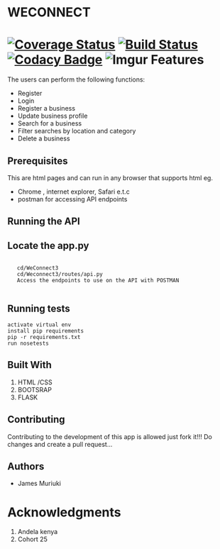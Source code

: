 WECONNECT
====
[![Coverage Status](https://coveralls.io/repos/github/james947/WeConnect/badge.svg?branch=challenge_2)](https://coveralls.io/github/james947/WeConnect?branch=master)
[![Build Status](https://travis-ci.org/james947/WeConnect.svg?branch=master)](https://travis-ci.org/james947/WeConnect)
[![Codacy Badge](https://api.codacy.com/project/badge/Grade/982f0c5de2f04f318156fb8f9a095e3b)](https://www.codacy.com/app/james947/WeConnect?utm_source=github.com&amp;utm_medium=referral&amp;utm_content=james947/WeConnect&amp;utm_campaign=Badge_Grade)
![Imgur](https://i.imgur.com/urrmxwS.png)
Features
===
The users can perform the following functions:

* Register
* Login
* Register a business
* Update business profile
* Search for a business
* Filter searches by location and category
* Delete a business

Prerequisites
----
This are html pages and can run in any browser that supports html eg.
* Chrome , internet explorer, Safari e.t.c
* postman for accessing API endpoints

Running the API
---
Locate the app.py
----

```
  
   cd/WeConnect3
   cd/Weconnect3/routes/api.py
   Access the endpoints to use on the API with POSTMAN


```

Running tests
---
```
activate virtual env
install pip requirements
pip -r requirements.txt
run nosetests
```
Built With
---
1. HTML /CSS
2. BOOTSRAP
3. FLASK

Contributing
---
Contributing to the development of this app is allowed just fork it!!!
Do changes and create a pull request...

Authors
---
* James Muriuki


Acknowledgments
=== 
1. Andela kenya
2. Cohort 25
